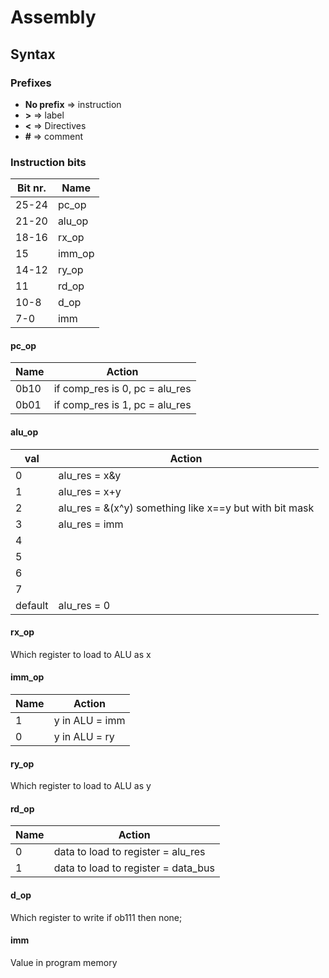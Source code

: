 # Assembly

## Syntax

### Prefixes

- **No prefix** => instruction
- **>** => label
- **<** => Directives
- **#** => comment 


### Instruction bits
| Bit nr.    | Name |
| -------- | ------- |
| 25-24    | pc_op   |
| 21-20    | alu_op  |
| 18-16    | rx_op   |
| 15       | imm_op  |
| 14-12    | ry_op   |
| 11       | rd_op   |
| 10-8     | d_op    |
| 7-0      | imm     |


#### pc_op
| Name     | Action   |
| -------- | -------- |
| 0b10 |if comp_res is 0, pc = alu_res|
| 0b01 |if comp_res is 1, pc = alu_res|

#### alu_op
| val     | Action   |
| -------- | -------- |
| 0 |alu_res = x&y|
| 1 |alu_res = x+y|
| 2 |alu_res = &(x^y) something like x==y but with bit mask|
| 3 |alu_res = imm|
| 4 |          |
| 5 |          |
| 6 |          |
| 7 |          |
| default| alu_res = 0|

#### rx_op
Which register to load to ALU as x

#### imm_op
| Name     | Action   |
| -------- | -------- |
| 1   | y in ALU = imm  |
| 0   | y in ALU = ry  |

#### ry_op
Which register to load to ALU as y

#### rd_op
| Name     | Action   |
| -------- | -------- |
| 0    |data to load to register = alu_res|
| 1    |data to load to register = data_bus|

#### d_op
Which register to write
if ob111 then none;

#### imm
Value in program memory